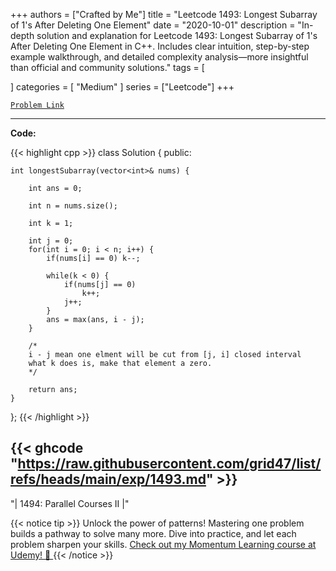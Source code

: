 
+++
authors = ["Crafted by Me"]
title = "Leetcode 1493: Longest Subarray of 1's After Deleting One Element"
date = "2020-10-01"
description = "In-depth solution and explanation for Leetcode 1493: Longest Subarray of 1's After Deleting One Element in C++. Includes clear intuition, step-by-step example walkthrough, and detailed complexity analysis—more insightful than official and community solutions."
tags = [
    
]
categories = [
    "Medium"
]
series = ["Leetcode"]
+++



[`Problem Link`](https://leetcode.com/problems/longest-subarray-of-1s-after-deleting-one-element/description/)

---

**Code:**

{{< highlight cpp >}}
class Solution {
public:
    
    int longestSubarray(vector<int>& nums) {
        
        int ans = 0;
        
        int n = nums.size();
        
        int k = 1;
        
        int j = 0;
        for(int i = 0; i < n; i++) {
            if(nums[i] == 0) k--;
            
            while(k < 0) {
                if(nums[j] == 0)
                    k++;
                j++;
            }
            ans = max(ans, i - j);
        }
        
        /*
        i - j mean one elment will be cut from [j, i] closed interval
        what k does is, make that element a zero.
        */

        return ans;
    }
};
{{< /highlight >}}

{{< ghcode "https://raw.githubusercontent.com/grid47/list/refs/heads/main/exp/1493.md" >}}
---


"| 1494: Parallel Courses II |"

{{< notice tip >}}
Unlock the power of patterns! Mastering one problem builds a pathway to solve many more. Dive into practice, and let each problem sharpen your skills. [Check out my Momentum Learning course at Udemy! 🚀 ](https://www.udemy.com/course/algorithms-and-data-structures-in-cpp/)
{{< /notice >}}

